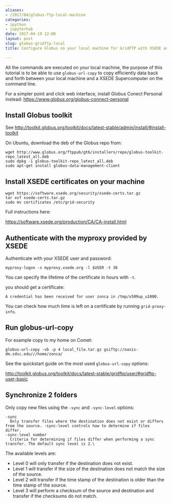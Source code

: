 ```yaml
---
aliases:
- /2017/04/globus-ftp-local-machine
categories:
- ipython
- jupyterhub
date: 2017-04-19 12:00
layout: post
slug: globus-gridftp-local
title: Configure Globus on your local machine for GridFTP with XSEDE authentication

---
```


All the commands are executed on your local machine, the purpose of this tutorial is to be able to use `globus-url-copy` to copy efficiently data back and forth between your local machine and a XSEDE Supercomputer on the command line.

For a simpler point and click web interface, install Globus Conect Personal instead: <https://www.globus.org/globus-connect-personal>

## Install Globus toolkit

See http://toolkit.globus.org/toolkit/docs/latest-stable/admin/install/#install-toolkit

On Ubuntu, download the deb of the Globus repo from:

    wget http://www.globus.org/ftppub/gt6/installers/repo/globus-toolkit-repo_latest_all.deb
    sudo dpkg -i globus-toolkit-repo_latest_all.deb
    sudo apt-get install globus-data-management-client

## Install XSEDE certificates on your machine

    wget https://software.xsede.org/security/xsede-certs.tar.gz
    tar xvf xsede-certs.tar.gz
    sudo mv certificates /etc/grid-security

Full instructions here:

<https://software.xsede.org/production/CA/CA-install.html>

## Authenticate with the myproxy provided by XSEDE

Authenticate with your XSEDE user and password:

    myproxy-logon -s myproxy.xsede.org -l $USER -t 36
    
You can specify the lifetime of the certificate in hours with `-t`.
    
you should get a certificate:

    A credential has been received for user zonca in /tmp/x509up_u1000.
    
You can check how much time is left on a certificate by running `grid-proxy-info`.
    
## Run globus-url-copy

For example copy to my home on Comet:

    globus-url-copy -vb -p 4 local_file.tar.gz gsiftp://oasis-dm.sdsc.edu///home/zonca/

See the quickstart guide on the most used `globus-url-copy` options:

<http://toolkit.globus.org/toolkit/docs/latest-stable/gridftp/user/#gridftp-user-basic>
    
## Synchronize 2 folders

Only copy new files using the `-sync` and `-sync-level` options:

```
-sync
  Only transfer files where the destination does not exist or differs from the source. -sync-level controls how to determine if files differ.
-sync-level number
  Criteria for determining if files differ when performing a sync transfer. The default sync level is 2.\
```

The available levels are:
  
* Level 0 will only transfer if the destination does not exist.
* Level 1 will transfer if the size of the destination does not match the size of the source.
* Level 2 will transfer if the time stamp of the destination is older than the time stamp of the source.
* Level 3 will perform a checksum of the source and destination and transfer if the checksums do not match.
